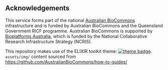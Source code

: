 
## Acknowledgements

This service forms part of the national [Australian BioCommons](https://www.biocommons.org.au/) infrastructure and is funded by Australian BioCommons and the Queensland Government RICF programme. Australian BioCommons is supported by [Bioplatforms Australia](https://bioplatforms.com/), which is funded by the National Collaborative Research Infrastructure Strategy (NCRIS).

This repository makes use of the ELIXIR toolkit theme: [![theme badge](https://img.shields.io/badge/ELIXIR%20toolkit%20theme-jekyll-blue?color=0d6efd)](https://github.com/ELIXIR-Belgium/elixir-toolkit-theme). `assets/img/` content sourced from https://github.com/AustralianBioCommons/how-to-guides/
